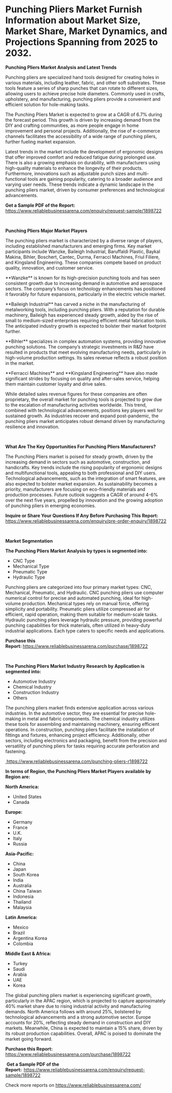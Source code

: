 <p><h1>Punching Pliers Market Furnish Information about Market Size, Market Share, Market Dynamics, and Projections Spanning from 2025 to 2032.</h1></p><p><strong>Punching Pliers Market Analysis and Latest Trends</strong></p>
<p><p>Punching pliers are specialized hand tools designed for creating holes in various materials, including leather, fabric, and other soft substrates. These tools feature a series of sharp punches that can rotate to different sizes, allowing users to achieve precise hole diameters. Commonly used in crafts, upholstery, and manufacturing, punching pliers provide a convenient and efficient solution for hole-making tasks.</p><p>The Punching Pliers Market is expected to grow at a CAGR of 6.7% during the forecast period. This growth is driven by increasing demand from the DIY and crafting communities, as more people engage in home improvement and personal projects. Additionally, the rise of e-commerce channels facilitates the accessibility of a wide range of punching pliers, further fueling market expansion.</p><p>Latest trends in the market include the development of ergonomic designs that offer improved comfort and reduced fatigue during prolonged use. There is also a growing emphasis on durability, with manufacturers using high-quality materials to enhance the longevity of their products. Furthermore, innovations such as adjustable punch sizes and multi-functional tools are gaining popularity, catering to a broader audience and varying user needs. These trends indicate a dynamic landscape in the punching pliers market, driven by consumer preferences and technological advancements.</p></p>
<p><strong>Get a Sample PDF of the Report:&nbsp;</strong> <a href="https://www.reliablebusinessarena.com/enquiry/request-sample/1898722?utm_campaign=1891&utm_medium=2&utm_source=Github&utm_content=ia&utm_term=16022025&utm_id=punching-pliers">https://www.reliablebusinessarena.com/enquiry/request-sample/1898722</a></p>
<p>&nbsp;</p>
<p><strong>Punching Pliers Major Market Players</strong></p>
<p><p>The punching pliers market is characterized by a diverse range of players, including established manufacturers and emerging firms. Key market participants include Wanzke, Baileigh Industrial, Baruffaldi Plastic, Baykal Makina, Bihler, Boschert, Cantec, Durma, Ferracci Machines, Friul Filiere, and Kingsland Engineering. These companies compete based on product quality, innovation, and customer service.</p><p>**Wanzke** is known for its high-precision punching tools and has seen consistent growth due to increasing demand in automotive and aerospace sectors. The company’s focus on technology enhancements has positioned it favorably for future expansions, particularly in the electric vehicle market.</p><p>**Baileigh Industrial** has carved a niche in the manufacturing of metalworking tools, including punching pliers. With a reputation for durable machinery, Baileigh has experienced steady growth, aided by the rise of small to medium-sized enterprises requiring efficient metal fabrication tools. The anticipated industry growth is expected to bolster their market footprint further.</p><p>**Bihler** specializes in complex automation systems, providing innovative punching solutions. The company’s strategic investments in R&D have resulted in products that meet evolving manufacturing needs, particularly in high-volume production settings. Its sales revenue reflects a robust position in the market.</p><p>**Ferracci Machines** and **Kingsland Engineering** have also made significant strides by focusing on quality and after-sales service, helping them maintain customer loyalty and drive sales. </p><p>While detailed sales revenue figures for these companies are often proprietary, the overall market for punching tools is projected to grow due to the escalation of manufacturing activities worldwide. This trend, combined with technological advancements, positions key players well for sustained growth. As industries recover and expand post-pandemic, the punching pliers market anticipates robust demand driven by manufacturing resilience and innovation.</p></p>
<p>&nbsp;</p>
<p><strong>What Are The Key Opportunities For Punching Pliers Manufacturers?</strong></p>
<p><p>The Punching Pliers market is poised for steady growth, driven by the increasing demand in sectors such as automotive, construction, and handicrafts. Key trends include the rising popularity of ergonomic designs and multifunctional tools, appealing to both professional and DIY users. Technological advancements, such as the integration of smart features, are also expected to bolster market expansion. As sustainability becomes a priority, manufacturers are focusing on eco-friendly materials and production processes. Future outlook suggests a CAGR of around 4-6% over the next five years, propelled by innovation and the growing adoption of punching pliers in emerging economies.</p></p>
<p><strong>Inquire or Share Your Questions If Any Before Purchasing This Report:</strong> <a href="https://www.reliablebusinessarena.com/enquiry/pre-order-enquiry/1898722?utm_campaign=1891&utm_medium=2&utm_source=Github&utm_content=ia&utm_term=16022025&utm_id=punching-pliers">https://www.reliablebusinessarena.com/enquiry/pre-order-enquiry/1898722</a></p>
<p>&nbsp;</p>
<p><strong>Market Segmentation</strong></p>
<p><strong>The Punching Pliers Market Analysis by types is segmented into:</strong></p>
<p><ul><li>CNC Type</li><li>Mechanical Type</li><li>Pneumatic Type</li><li>Hydraulic Type</li></ul></p>
<p><p>Punching pliers are categorized into four primary market types: CNC, Mechanical, Pneumatic, and Hydraulic. CNC punching pliers use computer numerical control for precise and automated punching, ideal for high-volume production. Mechanical types rely on manual force, offering simplicity and portability. Pneumatic pliers utilize compressed air for efficient, rapid operation, making them suitable for medium-scale tasks. Hydraulic punching pliers leverage hydraulic pressure, providing powerful punching capabilities for thick materials, often utilized in heavy-duty industrial applications. Each type caters to specific needs and applications.</p></p>
<p><strong>Purchase this Report:&nbsp;</strong><a href="https://www.reliablebusinessarena.com/purchase/1898722?utm_campaign=1891&utm_medium=2&utm_source=Github&utm_content=ia&utm_term=16022025&utm_id=punching-pliers">https://www.reliablebusinessarena.com/purchase/1898722</a></p>
<p>&nbsp;</p>
<p><strong>The Punching Pliers Market Industry Research by Application is segmented into:</strong></p>
<p><ul><li>Automotive Industry</li><li>Chemical Industry</li><li>Construction Industry</li><li>Others</li></ul></p>
<p><p>The punching pliers market finds extensive application across various industries. In the automotive sector, they are essential for precise hole-making in metal and fabric components. The chemical industry utilizes these tools for assembling and maintaining machinery, ensuring efficient operations. In construction, punching pliers facilitate the installation of fittings and fixtures, enhancing project efficiency. Additionally, other sectors, including electronics and packaging, benefit from the precision and versatility of punching pliers for tasks requiring accurate perforation and fastening.</p></p>
<p><a href="https://www.reliablebusinessarena.com/punching-pliers-r1898722?utm_campaign=1891&utm_medium=2&utm_source=Github&utm_content=ia&utm_term=16022025&utm_id=punching-pliers">&nbsp;https://www.reliablebusinessarena.com/punching-pliers-r1898722</a></p>
<p><strong>In terms of Region, the Punching Pliers Market Players available by Region are:</strong></p>
<p>
    <p> <strong> North America: </strong>
        <ul>
            <li>United States</li>
            <li>Canada</li>
        </ul>
        </p> 
    <p> <strong> Europe: </strong>
        <ul>
            <li>Germany</li>
            <li>France</li>
            <li>U.K.</li>
            <li>Italy</li>
            <li>Russia</li>
        </ul>
        </p> 
    <p> <strong> Asia-Pacific: </strong>
        <ul>
            <li>China</li>
            <li>Japan</li>
            <li>South Korea</li>
            <li>India</li>
            <li>Australia</li>
            <li>China Taiwan</li>
            <li>Indonesia</li>
            <li>Thailand</li>
            <li>Malaysia</li>
        </ul>
        </p> 
    <p> <strong> Latin America: </strong>
        <ul>
            <li>Mexico</li>
            <li>Brazil</li>
            <li>Argentina Korea</li>
            <li>Colombia</li>
        </ul>
        </p> 
    <p> <strong> Middle East & Africa: </strong>
        <ul>
            <li>Turkey</li>
            <li>Saudi</li>
            <li>Arabia</li>
            <li>UAE</li>
            <li>Korea</li>
        </ul>
    </p>
    </p>
<p><p>The global punching pliers market is experiencing significant growth, particularly in the APAC region, which is projected to capture approximately 40% market share due to rising industrial activity and manufacturing demands. North America follows with around 25%, bolstered by technological advancements and a strong automotive sector. Europe accounts for 20%, reflecting steady demand in construction and DIY markets. Meanwhile, China is expected to maintain a 15% share, driven by its robust production capabilities. Overall, APAC is poised to dominate the market going forward.</p></p>
<p><strong>Purchase this Report: </strong><a href="https://www.reliablebusinessarena.com/purchase/1898722?utm_campaign=1891&utm_medium=2&utm_source=Github&utm_content=ia&utm_term=16022025&utm_id=punching-pliers">https://www.reliablebusinessarena.com/purchase/1898722</a></p>
<p>&nbsp;<strong>Get a Sample PDF of the Report:&nbsp;&nbsp;</strong><a href="https://www.reliablebusinessarena.com/enquiry/request-sample/1898722?utm_campaign=1891&utm_medium=2&utm_source=Github&utm_content=ia&utm_term=16022025&utm_id=punching-pliers">https://www.reliablebusinessarena.com/enquiry/request-sample/1898722</a></p>
<p><strong></strong></p>
<p>Check more reports on <a href="https://www.reliablebusinessarena.com/?utm_campaign=1891&utm_medium=2&utm_source=Github&utm_content=ia&utm_term=16022025&utm_id=punching-pliers">https://www.reliablebusinessarena.com/</a></p>